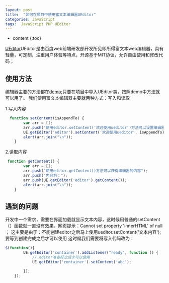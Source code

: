 ```yaml
---
layout: post
title:  "如何在项目中使用富文本编辑器UEditor"
categories: JavaScript
tags:  JavaScript PHP UEditor
---
```


* content
{:toc}

[UEditor](http://ueditor.baidu.com/website/)UEditor是由百度web前端研发部开发所见即所得富文本web编辑器，具有轻量，可定制，注重用户体验等特点，开源基于MIT协议，允许自由使用和修改代码；
<!--excerpt-->

## 使用方法
编辑器主要的方法都在[demo](http://ueditor.baidu.com/website/onlinedemo.html);只要在项目中导入UEditor类，按照demo中方法就可以用了。
我们使用富文本编辑器主要就两种方式：写入和读取

  1.写入内容

```js
  function setContent(isAppendTo) {
        var arr = [];
        arr.push("使用editor.setContent('欢迎使用ueditor')方法可以设置编辑器的内容");
        UE.getEditor('editor').setContent('欢迎使用ueditor', isAppendTo);
        alert(arr.join("\n"));
    }
```
  2.读取内容

```js
 function getContent() {
        var arr = [];
        arr.push("使用editor.getContent()方法可以获得编辑器的内容");
        arr.push("内容为：");
        arr.push(UE.getEditor('editor').getContent());
        alert(arr.join("\n"));
    }
```

## 遇到的问题
开发中一个需求，需要在界面加载就显示文本内容，这时候用普通的setContent（）函数就一直没有效果，网页提示：Cannot set property 'innerHTML' of null ；
这主要是由于：不能创建editor之后马上使用ueditor.setContent('文本内容');
要等到创建完成之后才可以使用
这时候我们需要将写入代码改为：
```js
$(function(){
        UE.getEditor('container').addListener("ready", function () {
            // editor准备好之后才可以使用
            UE.getEditor('container').setContent('abc');

        });
    });

```







